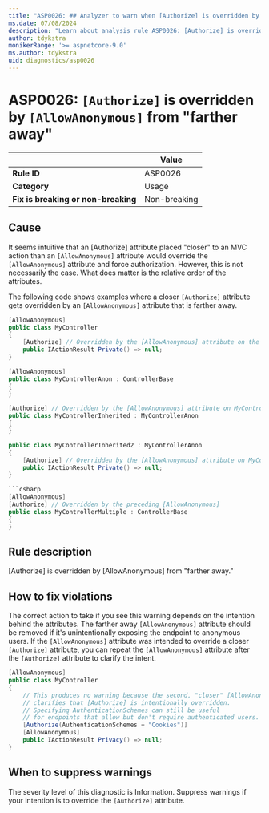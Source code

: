 ```yaml
---
title: "ASP0026: ## Analyzer to warn when [Authorize] is overridden by [AllowAnonymous] from 'farther away'" 
ms.date: 07/08/2024
description: "Learn about analysis rule ASP0026: [Authorize] is overridden by [AllowAnonymous] from 'farther away'"
author: tdykstra
monikerRange: '>= aspnetcore-9.0'
ms.author: tdykstra
uid: diagnostics/asp0026
---
```

# ASP0026: `[Authorize]` is overridden by `[AllowAnonymous]` from "farther away"

| | Value |
|-|-|
| **Rule ID** |ASP0026|
| **Category** |Usage|
| **Fix is breaking or non-breaking** |Non-breaking|

## Cause

It seems intuitive that an [Authorize] attribute placed "closer" to an MVC action than an `[AllowAnonymous]` attribute would override the `[AllowAnonymous]` attribute and force authorization. However, this is not necessarily the case. What does matter is the relative order of the attributes.

The following code shows examples where a closer `[Authorize]` attribute gets overridden by an `[AllowAnonymous]` attribute that is farther away.

```csharp
[AllowAnonymous]
public class MyController
{
    [Authorize] // Overridden by the [AllowAnonymous] attribute on the class
    public IActionResult Private() => null;
}
```

```csharp
[AllowAnonymous]
public class MyControllerAnon : ControllerBase
{
}

[Authorize] // Overridden by the [AllowAnonymous] attribute on MyControllerAnon
public class MyControllerInherited : MyControllerAnon
{
}

public class MyControllerInherited2 : MyControllerAnon
{
    [Authorize] // Overridden by the [AllowAnonymous] attribute on MyControllerAnon
    public IActionResult Private() => null;
}

```csharp
[AllowAnonymous]
[Authorize] // Overridden by the preceding [AllowAnonymous]
public class MyControllerMultiple : ControllerBase
{
}
```

## Rule description

[Authorize] is overridden by [AllowAnonymous] from "farther away."

## How to fix violations

The correct action to take if you see this warning depends on the intention behind the attributes. The farther away `[AllowAnonymous]` attribute should be removed if it's unintentionally exposing the endpoint to anonymous users. If the `[AllowAnonymous]` attribute was intended to override a closer `[Authorize]` attribute, you can repeat the `[AllowAnonymous]` attribute after the `[Authorize]` attribute to clarify the intent.

```csharp
[AllowAnonymous]
public class MyController
{
    // This produces no warning because the second, "closer" [AllowAnonymous]
    // clarifies that [Authorize] is intentionally overridden.
    // Specifying AuthenticationSchemes can still be useful
    // for endpoints that allow but don't require authenticated users.
    [Authorize(AuthenticationSchemes = "Cookies")]
    [AllowAnonymous]
    public IActionResult Privacy() => null;
}
```

## When to suppress warnings

The severity level of this diagnostic is Information. Suppress warnings if your intention is to override the `[Authorize]` attribute.

